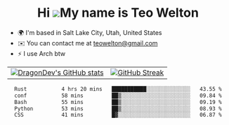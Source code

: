 <div align="center">
  
# Hi ![](https://user-images.githubusercontent.com/18350557/176309783-0785949b-9127-417c-8b55-ab5a4333674e.gif)My name is Teo Welton
</div>

*   🌍  I'm based in Salt Lake City, Utah, United States
*   ✉️  You can contact me at [teowelton@gmail.com](mailto:teowelton@gmail.com)
*   ⚡  I use Arch btw

<div align="center">

|||
|:-------------------------:|:-------------------------:|
| [![DragonDev's GitHub stats](https://github-readme-stats.vercel.app/api?username=DragonDev07&bg_color=1e1e2e&text_color=cdd6f4&icon_color=cba6f7&title_color=94e2d5)](https://github.com/DragonDev07) | [![GitHub Streak](https://streak-stats.demolab.com?user=DragonDev07&theme=catppuccin-mocha)](https://git.io/streak-stats) |

<!--START_SECTION:waka-->

```txt
Rust           4 hrs 20 mins   ███████████░░░░░░░░░░░░░░   43.55 %
conf           58 mins         ██▒░░░░░░░░░░░░░░░░░░░░░░   09.84 %
Bash           55 mins         ██▒░░░░░░░░░░░░░░░░░░░░░░   09.19 %
Python         53 mins         ██▒░░░░░░░░░░░░░░░░░░░░░░   08.93 %
CSS            41 mins         █▓░░░░░░░░░░░░░░░░░░░░░░░   06.87 %
```

<!--END_SECTION:waka-->

</div>
